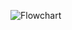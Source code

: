 ![Flowchart](https://user-images.githubusercontent.com/107029886/180587002-880d7808-bb67-4307-9131-610fdfbe0f13.png)
